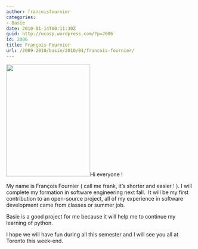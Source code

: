 ```yaml
---
author: francoisfournier
categories:
- Basie
date: 2010-01-14T00:11:30Z
guid: http://ucosp.wordpress.com/?p=2006
id: 2006
title: François Fournier
url: /2009-2010/basie/2010/01/francois-fournier/
---
```


[<img class="alignright" title="13737_181198759138_572134138_2930412_4721487_n" src="http://ucosp.files.wordpress.com/2010/01/13737_181198759138_572134138_2930412_4721487_n1.jpg?w=225" alt="" width="225" height="300" />](http://ucosp.files.wordpress.com/2010/01/13737_181198759138_572134138_2930412_4721487_n1.jpg)Hi everyone !

My name is François Fournier ( call me frank, it&#8217;s shorter and easier ! ). I will complete my formation in software engineering next fall.  It will be my first contribution to an open-source project, all of my experience in software development came from classes or summer job.

Basie is a good project for me because it will help me to continue my learning of python.

I hope we will have fun during all this semester and I will see you all at Toronto this week-end.